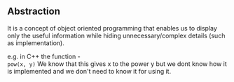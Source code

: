 ## Abstraction
It is a concept of object oriented programming that enables us to display only the useful information while hiding unnecessary/complex details (such as implementation).

e.g. in C++ the function -  
```pow(x, y)``` 
We know that this gives x to the power y but we dont know how it is implemented and we don't need to know it for using it.